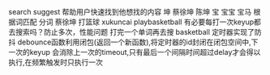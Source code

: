 search suggest 帮助用户快速找到他想找的内容
坤 蔡徐坤 陈坤
宝 宝宝  宝马
根据词匹配 分词
蔡徐坤 打篮球
xukuncai playbasketball 有必要每打一次keyup都去搜索吗？防止多次，性能问题
打完一个单词再去搜 basketball
定时器实现了防抖 debounce函数利用闭包(返回一个新函数),将定时器的id封闭在闭包空间中,下一次的keyup
会消除上一次的timeout,只有最后一个间隔时间超过delay才会得以执行,在频繁触发时只执行一次